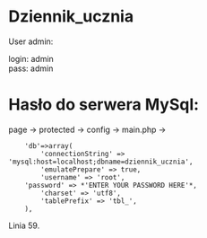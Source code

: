 Dziennik_ucznia
===============
User admin: 

login: admin  
pass: admin

Hasło do serwera MySql:
===============
page -> protected -> config -> main.php ->

		'db'=>array(
			'connectionString' => 'mysql:host=localhost;dbname=dziennik_ucznia',
			'emulatePrepare' => true,
			'username' => 'root',
	  	'password' => *'ENTER YOUR PASSWORD HERE'*, 
			'charset' => 'utf8',
			'tablePrefix' => 'tbl_',
		),

Linia 59.
